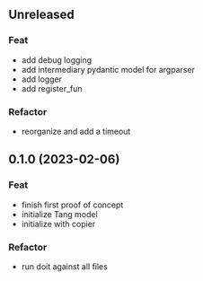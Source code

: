 ## Unreleased

### Feat

- add debug logging
- add intermediary pydantic model for argparser
- add logger
- add register_fun

### Refactor

- reorganize and add a timeout

## 0.1.0 (2023-02-06)

### Feat

- finish first proof of concept
- initialize Tang model
- initialize with copier

### Refactor

- run doit against all files
